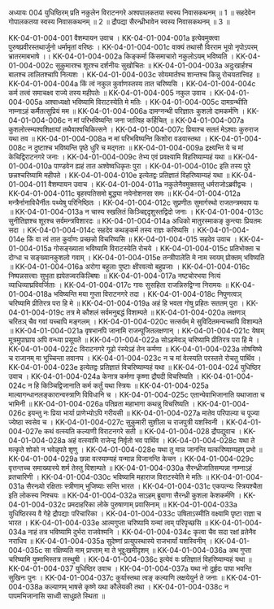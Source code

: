अध्यायः 004
युधिष्ठिरम् प्रति नकुलेन विराटनगरे अश्वपालकतया स्वस्य निवासकथनम् ॥ 1 ॥ सहदेवेन गोपालकतया स्वस्य निवासकथनम् ॥ 2 ॥ द्रौपद्या सैरन्ध्रीभावेन स्वस्य निवासकथनम् ॥ 3 ॥

KK-04-01-004-001	वैशम्पायन उवाच ।
KK-04-01-004-001a	इत्येवमुक्त्वा पुरुषप्रवीरस्तथार्जुनो धर्मामृतां वरिष्ठः ।
KK-04-01-004-001c	वाक्यं तथासौ विरराम भूयो नृपोऽपरम् भ्रातरमाबभाषे ।।
KK-04-01-004-002a	किङ्कर्मा किंसमाचारो नकुलोऽयम् भविष्यति ।
KK-04-01-004-002c	सुकुमारश्च शूरश्च दर्शनीयः सुखोचितः ॥
KK-04-01-004-003a	अदुःखार्हश्च बालश्च लालितश्चापि नित्यशः ।
KK-04-01-004-003c	सोयमार्तश्च शान्तश्च किन्नु रोचयतात्त्विह ॥
KK-04-01-004-004a	किं त्वं नकुल कुर्वाणस्तस्य तात चरिष्यसि ।
KK-04-01-004-004c	कर्म तत्त्वं समाचक्ष्व राज्ये तस्य महीपतेः ॥
KK-04-01-004-005	नकुल उवाच ।
KK-04-01-004-005a	अश्वाध्यक्षो भविष्यामि विराटस्येति मे मतिः ।
KK-04-01-004-005c	दामग्रन्थीति नाम्नाऽहं कर्मैतत्सुप्रियं मम ॥
KK-04-01-004-006a	दामग्नन्थी परिज्ञातः कुशलो दामकर्मणि ।
KK-04-01-004-006c	न मां परिभविष्यन्ति जना जात्विह कर्हिचित् ॥
KK-04-01-004-007a	कुशलोत्स्म्यश्वशिक्षायां तथैवाश्वचिकित्सने ।
KK-04-01-004-007c	प्रियाश्च सततं मेऽश्वाः कुरुराज यथा तव ॥
KK-04-01-004-008a	न मां परिभविष्यन्ति किशोरा वडवास्तथा ।
KK-04-01-004-008c	न दुष्टाश्च भविष्यन्ति पृष्ठे धुरि च मद्गताः ॥
KK-04-01-004-009a	द्रक्ष्यन्ति ये च मां केचिद्विराटनगरे जनाः ।
KK-04-01-004-009c	तेभ्य एवं प्रवक्ष्यामि विहरिष्याम्यहं यथा ॥
KK-04-01-004-010a	पाण्डवेन ह्यहं तात अश्वेष्वधिकृतः पुरा ।
KK-04-01-004-010c	इति तस्य पुरे छन्नश्चरिष्यामि महीपते ।
KK-04-01-004-010e	इत्येतद्वः प्रतिज्ञातं विहरिष्याम्यहं यथा ॥
KK-04-01-004-011	वैशम्पायन उवाच ।
KK-04-01-004-011a	नकुलेनैवमुक्तस्तु धर्मराजोऽब्रवीद्वचः ।
KK-04-01-004-011c	बृहस्पतिसमो बुद्ध्या नयेनोशनसा समः ॥
KK-04-01-004-012a	मन्त्रैर्नानाविधैर्नीतः पथ्येषु परिनिष्ठितः ।
KK-04-01-004-012c	सुप्रणीतः सुमार्गस्थो राजतन्त्रमवाप यः ॥
KK-04-01-004-013a	न चास्य स्खलितं किञ्चिद्ददृशुस्तद्विदो जनाः ।
KK-04-01-004-013c	सुनीतिज्ञश्च शूरश्च सर्वमन्त्रविशारदः ॥
KK-04-01-004-014a	अधिको मातुरस्माकङ् कुन्त्याः प्रियतमः सदा ।
KK-04-01-004-014c	सहदेव कथङ्कर्म तस्य राज्ञः करिष्यसि ।
KK-04-01-004-014e	किं वा त्वं तात कुर्वाणः प्रच्छन्नो विचरिष्यसि ॥
KK-04-01-004-015	सहदेव उवाच ।
KK-04-01-004-015a	गोसङ्ख्याता भविष्यामि विराटस्येति रोचये ।
KK-04-01-004-015c	प्रतिभोक्ता च दोग्धा च सङ्ख्यानकुशलो गवाम् ।
KK-04-01-004-015e	तन्त्रीपालेति मे नाम स्वयम् प्रोक्तम् भविष्यति ॥
KK-04-01-004-016a	अरोगा बहुलाः पुष्टाः क्षीरवत्यो बहुप्रजाः ।
KK-04-01-004-016c	निष्पन्नसत्त्वाः सुभृता ह्यपेतज्वरकिल्बिषाः ॥
KK-04-01-004-017a	नष्टचोरभया नित्यं व्याधिव्याघ्रविवर्जिताः ।
KK-04-01-004-017c	गावः सुसहिता राजन्निरुद्विग्ना निरामयः ॥
KK-04-01-004-018a	भविष्यन्ति मया गुप्ता विराटनगरे तदा ।
KK-04-01-004-018c	निपुणत्वञ् चरिष्यामि प्रीतिरत्र परा हि मे ॥
KK-04-01-004-019a	अहं हि भवता गोषु प्रहितः सततम् पुरा ।
KK-04-01-004-019c	तत्र मे कौशलं सर्वमनुबद्धं विशाम्पते ॥
KK-04-01-004-020a	लक्षणञ् चरितञ् चैव गवां यच्चापि मङ्गलम् ।
KK-04-01-004-020c	सत्सर्वम् मे सुविदितमन्यच्चापि विशाम्पते ॥
KK-04-01-004-021a	वृषभानपि जानामि राजन्पूजितलक्षणान् ।
KK-04-01-004-021c	येषाम् मूत्रमुपाघ्राय अपि वन्ध्या प्रसूयते ॥
KK-04-01-004-022a	सोऽहमेवञ् चरिष्यामि प्रीतिरत्र परा हि मे ।
KK-04-01-004-022c	विराटनगरे गूढो रंस्येऽहं तेन कर्मणा ॥
KK-04-01-004-023a	तोषयिष्ये च राजानम् मा भूच्चिन्ता तवानघ ।
KK-04-01-004-023c	न च मां वेत्स्यति परस्तत्ते रोचतु पार्थिव ।
KK-04-01-004-023e	इत्येतद्वः प्रतिज्ञातं विचरिष्याम्यहं यथा ॥
KK-04-01-004-024	युधिष्ठिर उवाच ।
KK-04-01-004-024a	केनात्र कर्मणा कृष्णा द्रौपदी विचरिष्यति ।
KK-04-01-004-024c	न हि किञ्चिद्विजानाति कर्म कर्तुं यथा स्त्रियः ॥
KK-04-01-004-025a	माल्यागन्धानलङ्कारान्वस्त्राणि विविधानि च ।
KK-04-01-004-025c	एतान्येवाभिजानाति यथाजाता च भामिनी ॥
KK-04-01-004-026a	पतिव्रता महाभागा कथन्नु विचरिष्यति ।
KK-04-01-004-026c	इयन्तु नः प्रिया भार्या प्राणेभ्योऽपि गरीयसी ॥
KK-04-01-004-027a	मातेव परिपाल्या च पूज्या ज्येष्ठा स्वसेव च ।
KK-04-01-004-027c	सुकुमारी सुशीला च राजपुत्री यशस्विनी ।
KK-04-01-004-027e	कथं वत्स्यति कल्याणी विराटनगरे सती ॥
KK-04-01-004-028	द्रौपद्युवाच ।
KK-04-01-004-028a	अहं वत्स्यामि राजेन्द्र निर्वृतो भव पार्थिव ।
KK-04-01-004-028c	यथा ते मत्कृते शोको न भवेन्नृपते शृणु ।
KK-04-01-004-028e	यथा तु मान्न जानन्ति यत्करिष्याम्यहम् प्रभो ॥
KK-04-01-004-029a	छन्ना वत्स्याम्यहं यन्मान्न विजानन्ति केचन ।
KK-04-01-004-029c	वृत्तन्तच्च समाख्यास्ये शर्म तेस्तु विशाम्पते ॥
KK-04-01-004-030a	सैरन्ध्रीजातिसम्पन्ना नाम्नाऽहं व्रतचारिणी ।
KK-04-01-004-030c	भविष्यामि महाराज विराटस्येति मे मतिः ॥
KK-04-01-004-031a	सैरन्ध्र्यो रक्षिताः स्त्रीणाम् भुजिष्याः सन्ति भारत ।
KK-04-01-004-031c	एकपत्न्यः स्त्रियश्चैता इति लोकस्य निश्चयः ॥
KK-04-01-004-032a	साऽहम् ब्रुवाणा सैरन्ध्री कुशला केशकर्मणि ।
KK-04-01-004-032c	प्रमदाहरिका लोके पुरुषाणाम् प्रवासिनाम् ॥
KK-04-01-004-033a	युधिष्ठिरस्य वै गेहे द्रौपद्याः परिचारिका ।
KK-04-01-004-033c	उषिताऽस्मीति वक्ष्यामि पृष्टा राज्ञा च भारत ।
KK-04-01-004-033e	आत्मगुप्ता चरिष्यामि यन्मां त्वम् परिपृच्छसि ॥
KK-04-01-004-034a	नाहं तत्र भविष्यामि दुर्भरा राजवेश्मनि ।
KK-04-01-004-034c	कृत्वा चैव सदा रक्षां व्रतेनैव नराधिप ॥
KK-04-01-004-035a	सुदेष्णां प्रत्युपस्थास्ये राजभार्यां यशस्विनीम् ।
KK-04-01-004-035c	सा रक्षिष्यति माम् प्राप्ताम् मा ते भूद्दुःखमीदृशम् ॥
KK-04-01-004-036a	अथ गुप्ता चरिष्यामि युष्माभिस्तत्र तस्थुषी ।
KK-04-01-004-036c	इत्येवं वः प्रतिज्ञातं विहरिष्याम्यहं यथा ॥
KK-04-01-004-037	युधिष्ठिर उवाच ।
KK-04-01-004-037a	यथा नो दुर्हृदः पापा भवन्ति सुखिनः पुनः ।
KK-04-01-004-037c	कुर्यास्तथा त्वङ् कल्याणि लक्षयेयुर्न ते जनाः ॥
KK-04-01-004-038a	कल्याणम् भाषसे कृष्णे यथा कौलेयकी तथा ।
KK-04-01-004-038c	न पापमभिजानासि साध्वी साधुव्रते स्थिता ॥
